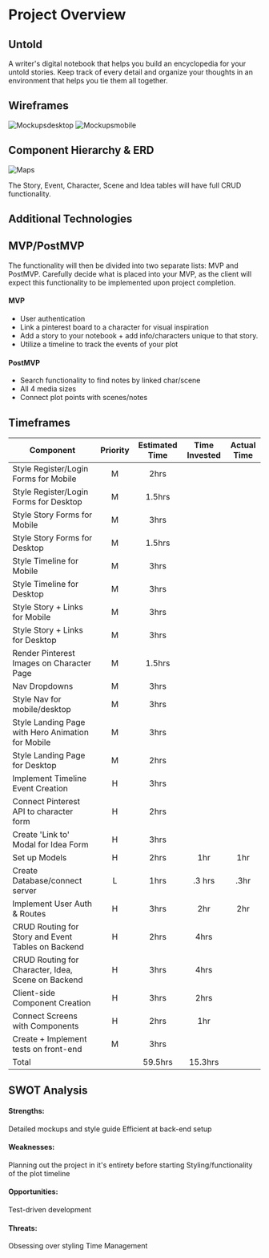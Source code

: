 
# Project Overview

## Untold

A writer's digital notebook that helps you build an encyclopedia for your untold stories. Keep track of every detail and organize your thoughts in an environment that helps you tie them all together. 

## Wireframes

![Mockupsdesktop](https://user-images.githubusercontent.com/36183361/139741746-bfd0978b-e07f-4078-946e-d7e2a2aea787.jpg)
![Mockupsmobile](https://user-images.githubusercontent.com/36183361/139741758-1c0211aa-b96c-4686-afb7-ad5fe1c28e81.jpg)

## Component Hierarchy & ERD

![Maps](https://user-images.githubusercontent.com/36183361/139741707-8d6547bf-8ad4-4ebd-a51f-4e94aabe9aca.jpg)

The Story, Event, Character, Scene and Idea tables will have full CRUD functionality.

## Additional Technologies


## MVP/PostMVP

The functionality will then be divided into two separate lists: MVP and PostMVP.  Carefully decide what is placed into your MVP, as the client will expect this functionality to be implemented upon project completion.  

#### MVP 

- User authentication
- Link a pinterest board to a character for visual inspiration
- Add a story to your notebook + add info/characters unique to that story.
- Utilize a timeline to track the events of your plot

#### PostMVP  

- Search functionality to find notes by linked char/scene
- All 4 media sizes
- Connect plot points with scenes/notes

## Timeframes

| Component | Priority | Estimated Time | Time Invested | Actual Time |
| --- | :---: |  :---: | :---: | :---: |
| Style Register/Login Forms for Mobile | M | 2hrs|  |  |
| Style Register/Login Forms for Desktop | M | 1.5hrs|  | |
| Style Story Forms for Mobile | M | 3hrs|  |  |
| Style Story Forms for Desktop | M | 1.5hrs|  | |
| Style Timeline for Mobile | M | 3hrs|  |  |
| Style Timeline for Desktop | M | 3hrs|  |  |
| Style Story + Links for Mobile | M | 3hrs|  |  |
| Style Story + Links for Desktop | M | 3hrs|  |  |
| Render Pinterest Images on Character Page | M | 1.5hrs|  |  |
| Nav Dropdowns | M | 3hrs|  |  |
| Style Nav for mobile/desktop | M | 3hrs|  |  |
| Style Landing Page with Hero Animation for Mobile | M | 3hrs|  |  |
| Style Landing Page for Desktop | M | 2hrs|  |  |
| Implement Timeline Event Creation | H | 3hrs|  | |
| Connect Pinterest API to character form | H | 2hrs|  |  |
| Create 'Link to' Modal for Idea Form | H | 3hrs|  | |
| Set up Models | H | 2hrs| 1hr | 1hr |
| Create Database/connect server | L | 1hrs| .3 hrs | .3hr |
| Implement User Auth & Routes | H | 3hrs| 2hr |2hr |
| CRUD Routing for Story and Event Tables on Backend | H | 2hrs| 4hrs | |
| CRUD Routing for Character, Idea, Scene on Backend | H | 3hrs| 4hrs | |
| Client-side Component Creation| H | 3hrs| 2hrs |  |
| Connect Screens with Components | H | 2hrs| 1hr | |
| Create + Implement tests on front-end | M | 3hrs|  |  |
| Total |  | 59.5hrs| 15.3hrs |  |

## SWOT Analysis

#### Strengths:
Detailed mockups and style guide
Efficient at back-end setup

#### Weaknesses:
Planning out the project in it's entirety before starting
Styling/functionality of the plot timeline

#### Opportunities: 
Test-driven development

#### Threats:
Obsessing over styling
Time Management

